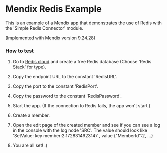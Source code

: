 # Mendix Redis Example

This is an example of a Mendix app that demonstrates the use of Redis with the 'Simple Redis Connector' module.

(Implemented with Mendix version 9.24.28)

### How to test

1. Go to [Redis cloud](https://cloud.redis.io) and create a free Redis database (Choose 'Redis Stack' for type).

2. Copy the endpoint URL to the constant 'RedisURL'.

3. Copy the port to the constant 'RedisPort'.

4. Copy the password to the constant 'RedisPassword'.

5. Start the app. (If the connection to Redis fails, the app won't start.)

6. Create a member.

7. Open the edit page of the created member and see if you can see a log in the console with the log node 'SRC'. The value should look like 'SetValue: key member:2:1728314923147 , value {"MemberId":2, ...}

8. You are all set! :) 
